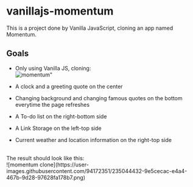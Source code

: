 # vanillajs-momentum

This is a project done by Vanilla JavaScript, cloning an app named Momentum.

## Goals
- Only using Vanilla JS, cloning: <br>
![momentum](https://user-images.githubusercontent.com/94172351/235044456-a33da295-7408-4a17-a5de-be2a9c55aa55.jpg)"

- A clock and a greeting quote on the center
- Changing background and changing famous quotes on the bottom everytime the page refreshes
- A To-do list on the right-bottom side
- A Link Storage on the left-top side
- Current weather and location information on the right-top side
<br>
The result should look like this: <br>
![momentum clone](https://user-images.githubusercontent.com/94172351/235044432-9e5cecac-e4a4-467b-9d28-97628fa178b7.png)

